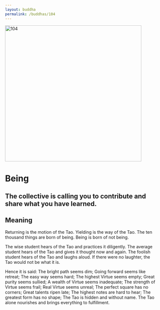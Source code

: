 ```yaml
---
layout: buddha
permalink: /buddhas/104
---
```


<div class="uk-text-center">
<img src="{{"/assets/img/buddhas/buddha-104.jpg" | relative_url}}" alt="104"  width="448" height="448"></div>

# Being

## The collective is calling you to contribute and share what you have learned.

## Meaning

Returning is the motion of the Tao.
Yielding is the way of the Tao.
The ten thousand things are born of being.
Being is born of not being.

The wise student hears of the Tao and practices it diligently.
The average student hears of the Tao and gives it thought now and again.
The foolish student hears of the Tao and laughs aloud.
If there were no laughter, the Tao would not be what it is.

Hence it is said:
The bright path seems dim;
Going forward seems like retreat;
The easy way seems hard;
The highest Virtue seems empty;
Great purity seems sullied;
A wealth of Virtue seems inadequate;
The strength of Virtue seems frail;
Real Virtue seems unreal;
The perfect square has no corners;
Great talents ripen late;
The highest notes are hard to hear;
The greatest form has no shape;
The Tao is hidden and without name.
The Tao alone nourishes and brings everything to fulfillment.
